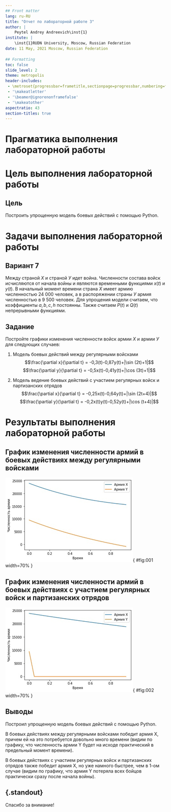 ```yaml
---
## Front matter
lang: ru-RU
title: "Отчет по лабораторной работе 3"
author: |
	Peytel Andrey Andreevich\inst{1}
institute: |
	\inst{1}RUDN University, Moscow, Russian Federation
date: 11 May, 2021 Moscow, Russian Federation

## Formatting
toc: false
slide_level: 2
theme: metropolis
header-includes: 
 - \metroset{progressbar=frametitle,sectionpage=progressbar,numbering=fraction}
 - '\makeatletter'
 - '\beamer@ignorenonframefalse'
 - '\makeatother'
aspectratio: 43
section-titles: true
---
```


# **Прагматика выполнения лабораторной работы**


# **Цель выполнения лабораторной работы**

## Цель

Построить упрощенную модель боевых действий с помощью Python.

# **Задачи выполнения лабораторной работы**

## Вариант 7

Между страной $Х$ и страной $У$ идет война. Численности состава войск исчисляются от начала войны 
и являются временными функциями $x(t)$ и $y(t)$. В начальный момент времени страна $Х$ имеет армию 
численностью 24 000 человек, а в распоряжении страны $У$ армия численностью в 9 500 человек. Для 
упрощения модели считаем, что коэффициенты $a, b, c, h$ постоянны. Также считаем $P(t)$ и $Q(t)$
непрерывными функциями.

## Задание

Постройте графики изменения численности войск армии $Х$ и армии $У$ для следующих случаев:

1. Модель боевых действий между регулярными войсками
$$\frac{\partial x}{\partial t} = -0,3(t)-0,87y(t)+|\sin (2t)+1|$$
$$\frac{\partial y}{\partial t} = -0,5x(t)-0,41y(t)+|\cos (3t)+1|$$

2. Модель ведение боевых действий с участием регулярных войск и партизанских отрядов
$$\frac{\partial x}{\partial t} = -0,25x(t)-0,64y(t)+|\sin (2t+4)|$$
$$\frac{\partial y}{\partial t} = -0,2x(t)y(t)-0,52y(t)+|\cos (t+4)|$$


# **Результаты выполнения лабораторной работы**

## График изменения численности армий в боевых действиях между регулярными войсками

![](image/1.png){ #fig:001 width=70% } 

## График изменения численности армий в боевых действиях с участием регулярных войск и партизанских отрядов

![](image/2.png){ #fig:002 width=70% }

## Выводы

Построил упрощенную модель боевых действий с помощью Python.

В боевых действиях между регулярными войсками победит армия X, причем ей на это потребуется довольно 
много времени (видим по графику, что численность армии Y будет на исходе практический в предельный 
момент времени).

В боевых действиях с участием регулярных войск и партизанских отрядов также победит армия Х, но уже
намного быстрее, чем в 1-ом случае (видим по графику, что армия Y потеряла всех бойцов практически
сразу после начала войны).

## {.standout}

Спасибо за внимание!
